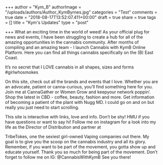 +++
author = "Kym_B"
authorImage = "/uploads/authors/Author_KymByrnes.jpg"
categories = "Test"
comments = true
date = "2018-08-17T13:52:07.411+00:00"
draft = true
share = true
tags = []
title = "Kym's Updates"
type = "post"

+++
What an exciting time in the world of weed! As your official plug for news and events, I have been struggling to create a hub for all of the amazing opportunities in the cannabis community. After months of compiling and an amazing team - I launch Cannabis with KymB Online Platform. Here you can find all things cannabis specifically on the (B) East Coast.  
  
It’s no secret that I LOVE cannabis in all shapes, sizes and forms #girlwhosmokes  
  
On this site, check out all the brands and events that I love. Whether you are an advocate, patient or canna-curious, you’ll find something here for you. Join me at CannaGather or Women Grow and keepyour network poppin’. Shop the latest in CBD - coffee, beauty, fashion and more. Get information of becoming a patient of the plant with Nugg MD. I could go on and on but really you just need to start scrolling.

This site is interactive with links, love and info. Don’t be shy! HMU if you have questions or want to say hi! Follow me on instagram for a look into my life as the Director of Distribution and partner at

TribeTokes, one the sexiest girl-owned Vaping companies out there. My goal is to give you the scoop on the cannabis industry and all its glory. Remember, if you want to be part of the movement, you gotta show up and educate yourself. Thank you so much for being part of the movement. Don’t forget to follow me on IG: @CannabisWithKymB See you there!
